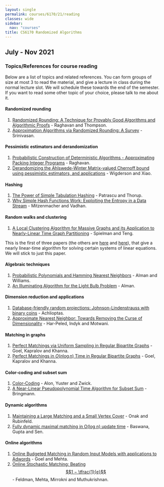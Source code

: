 ```yaml
---
layout: single
permalink: courses/6170/21/reading
classes: wide
sidebar:
  nav: "courses"
title: CS6170 Randomized Algorithms
---
```


## July - Nov 2021
### Topics/References for course reading

Below are a list of topics and related references. You can form groups of size at most 3 to read the material, and give a lecture in class during the normal lecture slot. We will schedule these towards the end of the semester. If you want to read some other topic of your choice, please talk to me about it.

#### Randomized rounding
1. [Randomized Rounding: A Technique for Provably Good Algorithms and Algorithmic Proofs](https://www.cs.auckland.ac.nz/~cthombor/Pubs/RandomRounding/RandomRounding1987.pdf) - Raghavan and Thompson.
2. [Approximation Algorithms via Randomized Rounding:  A Survey](http://homepage.cs.uiowa.edu/~sriram/196/fall08/rr-final.pdf) - Srinivasan.

#### Pessimistic estimators and derandomization
1. [Probabilistic Construction of Deterministic Algorithms - Approximating Packing Integer Programs](http://www.cs.cmu.edu/afs/cs/academic/class/15854-f05/www/handouts/raghavan-pessimistic.pdf) - Raghavan.
2. [Derandomizing the Ahlswede-Winter Matrix-valued Chernoff bound using pessimistic estimators, and applications](https://theoryofcomputing.org/articles/v004a003/v004a003.pdf) - Wigderson and Xiao.

#### Hashing
1. [The Power of Simple Tabulation Hashing](https://arxiv.org/pdf/1011.5200.pdf) - Patrascu and Thorup.
2. [Why Simple Hash Functions Work: Exploiting the Entropy in a Data Stream](https://www.eecs.harvard.edu/~michaelm/postscripts/soda2008b.pdf) - Mitzenmacher and Vadhan.

#### Random walks and clustering
1. [A Local Clustering Algorithm for Massive Graphs and its Application to Nearly-Linear Time Graph Partitioning](https://arxiv.org/pdf/0809.3232.pdf) - Spielman and Teng.

This is the first of three papers (the others are [here](https://arxiv.org/pdf/0808.4134.pdf) and [here](https://arxiv.org/pdf/cs/0607105.pdf)), that give a nearly linear-time algorithm for solving certain systems of linear equations. We will stick to just this paper.

#### Algebraic techniques
1. [Probabilistic Polynomials and Hamming Nearest Neighbors](https://arxiv.org/pdf/1507.05106.pdf) - Alman and Williams.
2. [An Illuminating Algorithm for the Light Bulb Problem](https://arxiv.org/pdf/1810.06740.pdf) - Alman.

#### Dimension reduction and applications
1. [Database-friendly random projections: Johnson-Lindenstrauss with binary coins](https://core.ac.uk/download/pdf/82724427.pdf) - Achlioptas.
2. [Approximate Nearest Neighbor: Towards Removing the Curse of Dimensionality](https://www.theoryofcomputing.org/articles/v008a014/v008a014.pdf) - Har-Peled, Indyk and Motwani.

#### Matching in graphs
1. [Perfect Matchings via Uniform Sampling in Regular Bipartite Graphs](https://arxiv.org/pdf/0811.2457.pdf) - Goel, Kapralov and Khanna.
2. [Perfect Matchings in $O(n \log n)$ Time in Regular Bipartite Graphs](https://arxiv.org/pdf/0909.3346.pdf) - Goel, Kapralov and Khanna.

#### Color-coding and subset sum
1. [Color-Coding](http://courses.cs.tau.ac.il/combsem/09a/papers/ColorCoding.pdf) - Alon, Yuster and Zwick.
2. [A Near-Linear Pseudopolynomial Time Algorithm for Subset Sum](https://arxiv.org/pdf/1610.04712.pdf) - Bringmann.

#### Dynamic algorithms
1. [Maintaining a Large Matching and a Small Vertex Cover](http://people.csail.mit.edu/ronitt/papers/01-maintaining.pdf) - Onak and Rubinfeld.
2. [Fully dynamic maximal matching in O(log n) update time](https://www.cse.iitk.ac.in/users/sbaswana/Papers-published/sicomp-corrected-full-version.pdf) - Baswana, Gupta and Sen.


#### Online algorithms
1. [Online Budgeted Matching in Random Input Models with applications
to Adwords](https://citeseerx.ist.psu.edu/viewdoc/download?doi=10.1.1.87.9205&rep=rep1&type=pdf) - Goel and Mehta.
2. [Online Stochastic Matching: Beating $$1 − \tfrac{1}{e}$$](https://arxiv.org/pdf/0905.4100.pdf) - Feldman, Mehta, Mirrokni and Muthukrishnan.
